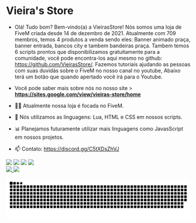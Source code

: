 # Vieira's Store

- Olá! Tudo bom? Bem-vindo(a) a VieirasStore! Nós somos uma loja de FiveM criada desde 14 de dezembro de 2021. Atualmente com 709 membros, temos 4 produtos a venda sendo  eles: Banner animado praça, banner entrada, bancos city e tambem bandeiras praça. Tambem temos 6 scripts prontos que disponibilizamos gratuitamente para a comunidade,  você pode encontra-los aqui mesmo no github: https://github.com/VieirasStore/. Fazemos tutoriais ajudando as pessoas com suas duvidás sobre o FiveM no nosso canal no youtube, Abaixo terá um botão que quando apertado você irá para o Youtube.

- Você pode saber mais sobre nós no nosso site > **https://sites.google.com/view/vieiras-store/home**


- 👨‍🚀 Atualmente nossa loja é focada no FiveM.
- 💼 Nós utilizamos as linguagens: Lua, HTML e CSS em nossos scripts.
- 📊 Planejamos futuramente utilizar mais linguagens como JavasScript em nossos projetos.
- 📫 Contato: https://discord.gg/C5tXDsZhVJ

 <div align="left">
  <a href="https://www.youtube.com/channel/UCV_bKKCJp2qoubhEgU1Ctjg" target="_blank"><img src="https://img.shields.io/badge/YouTube-FF0000?style=for-the-badge&logo=youtube&logoColor=white" target="_blank"></a>
  <a href="https://discord.gg/C5tXDsZhVJ" target="_blank"><img src="https://img.shields.io/badge/Discord-7289DA?style=for-the-badge&logo=discord&logoColor=white" target="_blank"></a> 
  <a href="https://www.instagram.com/vsdev__" target="_blank"><img src="https://img.shields.io/badge/-Instagram-%23E4405F?style=for-the-badge&logo=instagram&logoColor=white" target="_blank"></a> 
  <a href = "mailto:contato.vsdev@gmail.com"><img src="https://img.shields.io/badge/-Gmail-%23333?style=for-the-badge&logo=gmail&logoColor=white" target="_blank"></a>
  </a> 
</div>

<div>
<a href="https://github.com/VieirasStore">
<img height="180em" src="https://github-readme-stats.vercel.app/api/top-langs/?username=VieirasStore&layout=compact&langs_count=7&theme=dracula"/>
<img height="180em" src="https://github-readme-stats.vercel.app/api?username=VieirasStore&show_icons=true&theme=dracula&include_all_commits=true&count_private=true"/>
</div>

![snake gif](https://github.com/VieirasStore/VieirasStore/blob/output/github-contribution-grid-snake.svg)
